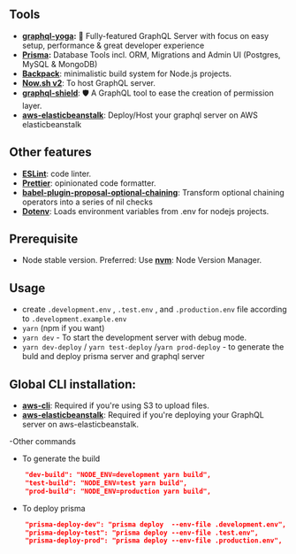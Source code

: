 ## Tools

- **[graphql-yoga](https://github.com/prisma/graphql-yoga):** 🧘 Fully-featured GraphQL Server with focus on easy setup, performance & great developer experience
- **[Prisma](https://www.prisma.io/):** Database Tools incl. ORM, Migrations and Admin UI (Postgres, MySQL & MongoDB)
- **[Backpack](https://github.com/jaredpalmer/backpack)**: minimalistic build system for Node.js projects.
- **[Now.sh v2](https://zeit.co/now)**: To host GraphQL server.
- **[graphql-shield](https://github.com/maticzav/graphql-shield)**: 🛡 A GraphQL tool to ease the creation of permission layer.
- **[aws-elasticbeanstalk](https://aws.amazon.com/elasticbeanstalk/)**: Deploy/Host your graphql server on AWS elasticbeanstalk

## Other features

- **[ESLint](https://eslint.org/)**: code linter.
- **[Prettier](https://prettier.io/)**: opinionated code formatter.
- **[babel-plugin-proposal-optional-chaining](https://babeljs.io/docs/en/babel-plugin-proposal-optional-chaining)**: Transform optional chaining operators into a series of nil checks
- **[Dotenv](https://github.com/motdotla/dotenv)**: Loads environment variables from .env for nodejs projects.

## Prerequisite

- Node stable version. Preferred: Use **[nvm](https://github.com/nvm-sh/nvm)**: Node Version Manager.

## Usage

- create `.development.env` , `.test.env` , and `.production.env` file according to `.development.example.env`
- `yarn` (npm if you want)
- `yarn dev` - To start the development server with debug mode.
- `yarn dev-deploy` / `yarn test-deploy` /`yarn prod-deploy` - to generate the buld and deploy prisma server and graphql server

## Global CLI installation:

- **[aws-cli](https://github.com/aws/aws-cli)**: Required if you're using S3 to upload files.
- **[aws-elasticbeanstalk](https://docs.aws.amazon.com/elasticbeanstalk/latest/dg/eb-cli3.html)**: Required if you're deploying your GraphQL server on aws-elasticbeanstalk.

-Other commands

- To generate the build

```json
    "dev-build": "NODE_ENV=development yarn build",
    "test-build": "NODE_ENV=test yarn build",
    "prod-build": "NODE_ENV=production yarn build",
```

- To deploy prisma

```json
    "prisma-deploy-dev": "prisma deploy  --env-file .development.env",
    "prisma-deploy-test": "prisma deploy --env-file .test.env",
    "prisma-deploy-prod": "prisma deploy --env-file .production.env",
```

